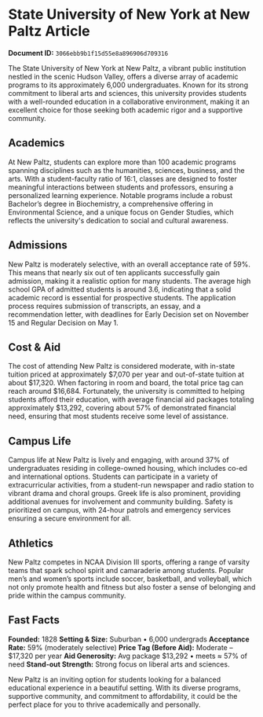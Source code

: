 # State University of New York at New Paltz Article

**Document ID:** `3066ebb9b1f15d55e8a896906d709316`

The State University of New York at New Paltz, a vibrant public institution nestled in the scenic Hudson Valley, offers a diverse array of academic programs to its approximately 6,000 undergraduates. Known for its strong commitment to liberal arts and sciences, this university provides students with a well-rounded education in a collaborative environment, making it an excellent choice for those seeking both academic rigor and a supportive community.

## Academics
At New Paltz, students can explore more than 100 academic programs spanning disciplines such as the humanities, sciences, business, and the arts. With a student-faculty ratio of 16:1, classes are designed to foster meaningful interactions between students and professors, ensuring a personalized learning experience. Notable programs include a robust Bachelor’s degree in Biochemistry, a comprehensive offering in Environmental Science, and a unique focus on Gender Studies, which reflects the university's dedication to social and cultural awareness.

## Admissions
New Paltz is moderately selective, with an overall acceptance rate of 59%. This means that nearly six out of ten applicants successfully gain admission, making it a realistic option for many students. The average high school GPA of admitted students is around 3.6, indicating that a solid academic record is essential for prospective students. The application process requires submission of transcripts, an essay, and a recommendation letter, with deadlines for Early Decision set on November 15 and Regular Decision on May 1.

## Cost & Aid
The cost of attending New Paltz is considered moderate, with in-state tuition priced at approximately $7,070 per year and out-of-state tuition at about $17,320. When factoring in room and board, the total price tag can reach around $16,684. Fortunately, the university is committed to helping students afford their education, with average financial aid packages totaling approximately $13,292, covering about 57% of demonstrated financial need, ensuring that most students receive some level of assistance.

## Campus Life
Campus life at New Paltz is lively and engaging, with around 37% of undergraduates residing in college-owned housing, which includes co-ed and international options. Students can participate in a variety of extracurricular activities, from a student-run newspaper and radio station to vibrant drama and choral groups. Greek life is also prominent, providing additional avenues for involvement and community building. Safety is prioritized on campus, with 24-hour patrols and emergency services ensuring a secure environment for all.

## Athletics
New Paltz competes in NCAA Division III sports, offering a range of varsity teams that spark school spirit and camaraderie among students. Popular men’s and women’s sports include soccer, basketball, and volleyball, which not only promote health and fitness but also foster a sense of belonging and pride within the campus community.

## Fast Facts
**Founded:** 1828
**Setting & Size:** Suburban • 6,000 undergrads
**Acceptance Rate:** 59% (moderately selective)
**Price Tag (Before Aid):** Moderate – $17,320 per year
**Aid Generosity:** Avg package $13,292 • meets ≈ 57% of need
**Stand-out Strength:** Strong focus on liberal arts and sciences.

New Paltz is an inviting option for students looking for a balanced educational experience in a beautiful setting. With its diverse programs, supportive community, and commitment to affordability, it could be the perfect place for you to thrive academically and personally.
